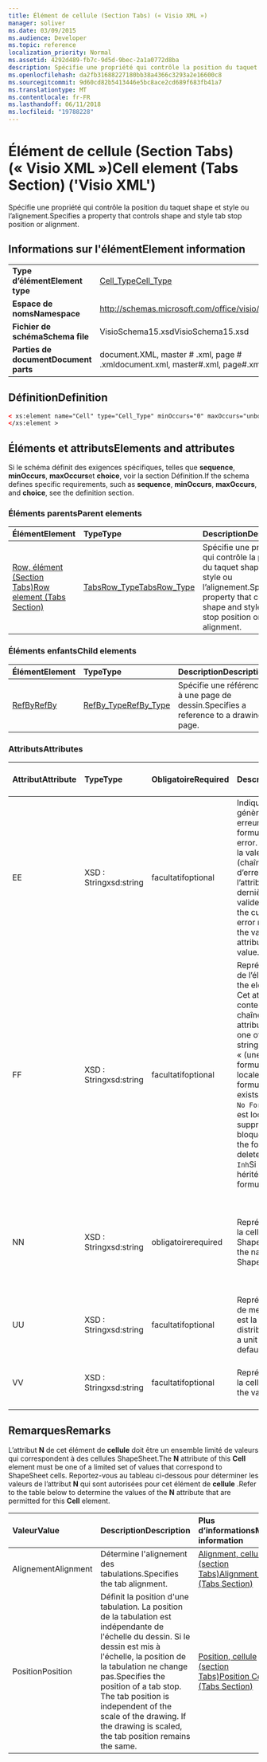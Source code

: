 ```yaml
---
title: Élément de cellule (Section Tabs) (« Visio XML »)
manager: soliver
ms.date: 03/09/2015
ms.audience: Developer
ms.topic: reference
localization_priority: Normal
ms.assetid: 4292d489-fb7c-9d5d-9bec-2a1a0772d8ba
description: Spécifie une propriété qui contrôle la position du taquet shape et style ou l’alignement.
ms.openlocfilehash: da2fb31688227180bb38a4366c3293a2e16600c8
ms.sourcegitcommit: 9d60cd82b5413446e5bc8ace2cd689f683fb41a7
ms.translationtype: MT
ms.contentlocale: fr-FR
ms.lasthandoff: 06/11/2018
ms.locfileid: "19788228"
---
```

# <a name="cell-element-tabs-section-visio-xml"></a><span data-ttu-id="c80f9-103">Élément de cellule (Section Tabs) (« Visio XML »)</span><span class="sxs-lookup"><span data-stu-id="c80f9-103">Cell element (Tabs Section) ('Visio XML')</span></span>

<span data-ttu-id="c80f9-104">Spécifie une propriété qui contrôle la position du taquet shape et style ou l’alignement.</span><span class="sxs-lookup"><span data-stu-id="c80f9-104">Specifies a property that controls shape and style tab stop position or alignment.</span></span> 
  
## <a name="element-information"></a><span data-ttu-id="c80f9-105">Informations sur l'élément</span><span class="sxs-lookup"><span data-stu-id="c80f9-105">Element information</span></span>

|||
|:-----|:-----|
|<span data-ttu-id="c80f9-106">**Type d’élément**</span><span class="sxs-lookup"><span data-stu-id="c80f9-106">**Element type**</span></span> <br/> |[<span data-ttu-id="c80f9-107">Cell_Type</span><span class="sxs-lookup"><span data-stu-id="c80f9-107">Cell_Type</span></span>](cell_type-complextypevisio-xml.md) <br/> |
|<span data-ttu-id="c80f9-108">**Espace de noms**</span><span class="sxs-lookup"><span data-stu-id="c80f9-108">**Namespace**</span></span> <br/> |http://schemas.microsoft.com/office/visio/2012/main  <br/> |
|<span data-ttu-id="c80f9-109">**Fichier de schéma**</span><span class="sxs-lookup"><span data-stu-id="c80f9-109">**Schema file**</span></span> <br/> |<span data-ttu-id="c80f9-110">VisioSchema15.xsd</span><span class="sxs-lookup"><span data-stu-id="c80f9-110">VisioSchema15.xsd</span></span>  <br/> |
|<span data-ttu-id="c80f9-111">**Parties de document**</span><span class="sxs-lookup"><span data-stu-id="c80f9-111">**Document parts**</span></span> <br/> |<span data-ttu-id="c80f9-112">document.XML, master # .xml, page # .xml</span><span class="sxs-lookup"><span data-stu-id="c80f9-112">document.xml, master#.xml, page#.xml</span></span>  <br/> |
   
## <a name="definition"></a><span data-ttu-id="c80f9-113">Définition</span><span class="sxs-lookup"><span data-stu-id="c80f9-113">Definition</span></span>

```XML
< xs:element name="Cell" type="Cell_Type" minOccurs="0" maxOccurs="unbounded" >
</xs:element >
```

## <a name="elements-and-attributes"></a><span data-ttu-id="c80f9-114">Éléments et attributs</span><span class="sxs-lookup"><span data-stu-id="c80f9-114">Elements and attributes</span></span>

<span data-ttu-id="c80f9-115">Si le schéma définit des exigences spécifiques, telles que **sequence**, **minOccurs**, **maxOccurs**et **choice**, voir la section Définition.</span><span class="sxs-lookup"><span data-stu-id="c80f9-115">If the schema defines specific requirements, such as **sequence**, **minOccurs**, **maxOccurs**, and **choice**, see the definition section.</span></span> 
  
### <a name="parent-elements"></a><span data-ttu-id="c80f9-116">Éléments parents</span><span class="sxs-lookup"><span data-stu-id="c80f9-116">Parent elements</span></span>

|<span data-ttu-id="c80f9-117">**Élément**</span><span class="sxs-lookup"><span data-stu-id="c80f9-117">**Element**</span></span>|<span data-ttu-id="c80f9-118">**Type**</span><span class="sxs-lookup"><span data-stu-id="c80f9-118">**Type**</span></span>|<span data-ttu-id="c80f9-119">**Description**</span><span class="sxs-lookup"><span data-stu-id="c80f9-119">**Description**</span></span>|
|:-----|:-----|:-----|
|[<span data-ttu-id="c80f9-120">Row, élément (Section Tabs)</span><span class="sxs-lookup"><span data-stu-id="c80f9-120">Row element (Tabs Section)</span></span>](row-element-tabs-sectionvisio-xml.md) <br/> |[<span data-ttu-id="c80f9-121">TabsRow_Type</span><span class="sxs-lookup"><span data-stu-id="c80f9-121">TabsRow_Type</span></span>](tabsrow_type-complextypevisio-xml.md) <br/> |<span data-ttu-id="c80f9-122">Spécifie une propriété qui contrôle la position du taquet shape et style ou l’alignement.</span><span class="sxs-lookup"><span data-stu-id="c80f9-122">Specifies a property that controls shape and style tab stop position or alignment.</span></span>  <br/> |
   
### <a name="child-elements"></a><span data-ttu-id="c80f9-123">Éléments enfants</span><span class="sxs-lookup"><span data-stu-id="c80f9-123">Child elements</span></span>

|<span data-ttu-id="c80f9-124">**Élément**</span><span class="sxs-lookup"><span data-stu-id="c80f9-124">**Element**</span></span>|<span data-ttu-id="c80f9-125">**Type**</span><span class="sxs-lookup"><span data-stu-id="c80f9-125">**Type**</span></span>|<span data-ttu-id="c80f9-126">**Description**</span><span class="sxs-lookup"><span data-stu-id="c80f9-126">**Description**</span></span>|
|:-----|:-----|:-----|
|[<span data-ttu-id="c80f9-127">RefBy</span><span class="sxs-lookup"><span data-stu-id="c80f9-127">RefBy</span></span>](refby-element-cell_type-complextypevisio-xml.md) <br/> |[<span data-ttu-id="c80f9-128">RefBy_Type</span><span class="sxs-lookup"><span data-stu-id="c80f9-128">RefBy_Type</span></span>](refby_type-complextypevisio-xml.md) <br/> |<span data-ttu-id="c80f9-129">Spécifie une référence à une page de dessin.</span><span class="sxs-lookup"><span data-stu-id="c80f9-129">Specifies a reference to a drawing page.</span></span>  <br/> |
   
### <a name="attributes"></a><span data-ttu-id="c80f9-130">Attributs</span><span class="sxs-lookup"><span data-stu-id="c80f9-130">Attributes</span></span>

|<span data-ttu-id="c80f9-131">**Attribut**</span><span class="sxs-lookup"><span data-stu-id="c80f9-131">**Attribute**</span></span>|<span data-ttu-id="c80f9-132">**Type**</span><span class="sxs-lookup"><span data-stu-id="c80f9-132">**Type**</span></span>|<span data-ttu-id="c80f9-133">**Obligatoire**</span><span class="sxs-lookup"><span data-stu-id="c80f9-133">**Required**</span></span>|<span data-ttu-id="c80f9-134">**Description**</span><span class="sxs-lookup"><span data-stu-id="c80f9-134">**Description**</span></span>|<span data-ttu-id="c80f9-135">**Valeurs possibles**</span><span class="sxs-lookup"><span data-stu-id="c80f9-135">**Possible values**</span></span>|
|:-----|:-----|:-----|:-----|:-----|
|<span data-ttu-id="c80f9-136">E</span><span class="sxs-lookup"><span data-stu-id="c80f9-136">E</span></span>  <br/> |<span data-ttu-id="c80f9-137">XSD : String</span><span class="sxs-lookup"><span data-stu-id="c80f9-137">xsd:string</span></span>  <br/> |<span data-ttu-id="c80f9-138">facultatif</span><span class="sxs-lookup"><span data-stu-id="c80f9-138">optional</span></span>  <br/> |<span data-ttu-id="c80f9-139">Indique que la formule génère une erreur.</span><span class="sxs-lookup"><span data-stu-id="c80f9-139">Indicates that the formula evaluates to an error.</span></span> <span data-ttu-id="c80f9-140">La valeur de **E** est la valeur actuelle (chaîne message d’erreur) ; la valeur de l’attribut de **V** est la dernière valeur valide.</span><span class="sxs-lookup"><span data-stu-id="c80f9-140">The value of **E** is the current value (an error message string); the value of the **V** attribute is the last valid value.</span></span>  <br/> |<span data-ttu-id="c80f9-141">Chaîne de message d’erreur.</span><span class="sxs-lookup"><span data-stu-id="c80f9-141">An error message string.</span></span>  <br/> |
|<span data-ttu-id="c80f9-142">F</span><span class="sxs-lookup"><span data-stu-id="c80f9-142">F</span></span>  <br/> |<span data-ttu-id="c80f9-143">XSD : String</span><span class="sxs-lookup"><span data-stu-id="c80f9-143">xsd:string</span></span>  <br/> |<span data-ttu-id="c80f9-144">facultatif</span><span class="sxs-lookup"><span data-stu-id="c80f9-144">optional</span></span>  <br/> | <span data-ttu-id="c80f9-145">Représente la formule de l’élément.</span><span class="sxs-lookup"><span data-stu-id="c80f9-145">Represents the element's formula.</span></span> <span data-ttu-id="c80f9-146">Cet attribut peut contenir une des chaînes suivantes :</span><span class="sxs-lookup"><span data-stu-id="c80f9-146">This attribute can contain one of the following strings:</span></span>  <br/>  <span data-ttu-id="c80f9-147">« (une formule) » si la formule existe localement</span><span class="sxs-lookup"><span data-stu-id="c80f9-147">'(some formula)' if the formula exists locally</span></span>  <br/>  <span data-ttu-id="c80f9-148">`No Formula`Si la formule est localement supprimée ou bloquée</span><span class="sxs-lookup"><span data-stu-id="c80f9-148">`No Formula` if the formula is locally deleted or blocked</span></span>  <br/>  <span data-ttu-id="c80f9-149">`Inh`Si la formule est héritée.</span><span class="sxs-lookup"><span data-stu-id="c80f9-149">`Inh` if the formula is inherited.</span></span>  <br/> |<span data-ttu-id="c80f9-150">Une formule.</span><span class="sxs-lookup"><span data-stu-id="c80f9-150">A formula.</span></span>  <br/> |
|<span data-ttu-id="c80f9-151">N</span><span class="sxs-lookup"><span data-stu-id="c80f9-151">N</span></span>  <br/> |<span data-ttu-id="c80f9-152">XSD : String</span><span class="sxs-lookup"><span data-stu-id="c80f9-152">xsd:string</span></span>  <br/> |<span data-ttu-id="c80f9-153">obligatoire</span><span class="sxs-lookup"><span data-stu-id="c80f9-153">required</span></span>  <br/> |<span data-ttu-id="c80f9-154">Représente le nom de la cellule de feuille ShapeSheet.</span><span class="sxs-lookup"><span data-stu-id="c80f9-154">Represents the name of the ShapeSheet cell.</span></span>  <br/> |<span data-ttu-id="c80f9-155">Le nom de la cellule de feuille ShapeSheet.</span><span class="sxs-lookup"><span data-stu-id="c80f9-155">The name of the ShapeSheet cell.</span></span>  <br/> <span data-ttu-id="c80f9-156">Voir la section Remarques ci-dessous.</span><span class="sxs-lookup"><span data-stu-id="c80f9-156">See the Remarks section below.</span></span>  <br/> |
|<span data-ttu-id="c80f9-157">U</span><span class="sxs-lookup"><span data-stu-id="c80f9-157">U</span></span>  <br/> |<span data-ttu-id="c80f9-158">XSD : String</span><span class="sxs-lookup"><span data-stu-id="c80f9-158">xsd:string</span></span>  <br/> |<span data-ttu-id="c80f9-159">facultatif</span><span class="sxs-lookup"><span data-stu-id="c80f9-159">optional</span></span>  <br/> |<span data-ttu-id="c80f9-160">Représente une unité de mesure par défaut est la liste de distribution.</span><span class="sxs-lookup"><span data-stu-id="c80f9-160">Represents a unit of measure The default is DL.</span></span>  <br/> |<span data-ttu-id="c80f9-161">Unités de la cellule.</span><span class="sxs-lookup"><span data-stu-id="c80f9-161">The units of the cell.</span></span>  <br/> |
|<span data-ttu-id="c80f9-162">V</span><span class="sxs-lookup"><span data-stu-id="c80f9-162">V</span></span>  <br/> |<span data-ttu-id="c80f9-163">XSD : String</span><span class="sxs-lookup"><span data-stu-id="c80f9-163">xsd:string</span></span>  <br/> |<span data-ttu-id="c80f9-164">facultatif</span><span class="sxs-lookup"><span data-stu-id="c80f9-164">optional</span></span>  <br/> |<span data-ttu-id="c80f9-165">Représente la valeur de la cellule.</span><span class="sxs-lookup"><span data-stu-id="c80f9-165">Represents the value of the cell.</span></span>  <br/> |<span data-ttu-id="c80f9-166">La valeur de la cellule de feuille ShapeSheet.</span><span class="sxs-lookup"><span data-stu-id="c80f9-166">The value of the ShapeSheet cell.</span></span>  <br/> |
   
## <a name="remarks"></a><span data-ttu-id="c80f9-167">Remarques</span><span class="sxs-lookup"><span data-stu-id="c80f9-167">Remarks</span></span>

<span data-ttu-id="c80f9-168">L’attribut **N** de cet élément de **cellule** doit être un ensemble limité de valeurs qui correspondent à des cellules ShapeSheet.</span><span class="sxs-lookup"><span data-stu-id="c80f9-168">The **N** attribute of this **Cell** element must be one of a limited set of values that correspond to ShapeSheet cells.</span></span> <span data-ttu-id="c80f9-169">Reportez-vous au tableau ci-dessous pour déterminer les valeurs de l’attribut **N** qui sont autorisées pour cet élément de **cellule** .</span><span class="sxs-lookup"><span data-stu-id="c80f9-169">Refer to the table below to determine the values of the **N** attribute that are permitted for this **Cell** element.</span></span> 
  
|<span data-ttu-id="c80f9-170">**Valeur**</span><span class="sxs-lookup"><span data-stu-id="c80f9-170">**Value**</span></span>|<span data-ttu-id="c80f9-171">**Description**</span><span class="sxs-lookup"><span data-stu-id="c80f9-171">**Description**</span></span>|<span data-ttu-id="c80f9-172">**Plus d’informations**</span><span class="sxs-lookup"><span data-stu-id="c80f9-172">**More information**</span></span>|
|:-----|:-----|:-----|
|<span data-ttu-id="c80f9-173">Alignement</span><span class="sxs-lookup"><span data-stu-id="c80f9-173">Alignment</span></span>  <br/> |<span data-ttu-id="c80f9-174">Détermine l'alignement des tabulations.</span><span class="sxs-lookup"><span data-stu-id="c80f9-174">Specifies the tab alignment.</span></span>  <br/> |[<span data-ttu-id="c80f9-175">Alignment, cellule (section Tabs)</span><span class="sxs-lookup"><span data-stu-id="c80f9-175">Alignment Cell (Tabs Section)</span></span>](alignment-cell-tabs-section.md) <br/> |
|<span data-ttu-id="c80f9-176">Position</span><span class="sxs-lookup"><span data-stu-id="c80f9-176">Position</span></span>  <br/> |<span data-ttu-id="c80f9-p104">Définit la position d'une tabulation. La position de la tabulation est indépendante de l'échelle du dessin. Si le dessin est mis à l'échelle, la position de la tabulation ne change pas.</span><span class="sxs-lookup"><span data-stu-id="c80f9-p104">Specifies the position of a tab stop. The tab position is independent of the scale of the drawing. If the drawing is scaled, the tab position remains the same.</span></span>  <br/> |[<span data-ttu-id="c80f9-180">Position, cellule (section Tabs)</span><span class="sxs-lookup"><span data-stu-id="c80f9-180">Position Cell (Tabs Section)</span></span>](position-cell-tabs-section.md) <br/> |
   


